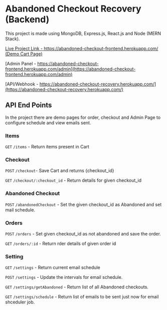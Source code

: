 # Abandoned Checkout Recovery (Backend)

This project is made using MongoDB, Express.js, React.js and Node (MERN Stack). 

[Live Project Link - https://abandoned-checkout-frontend.herokuapp.com/ (Demo Cart Page)](https://abandoned-checkout-frontend.herokuapp.com)

[Admin Panel - https://abandoned-checkout-frontend.herokuapp.com/admin](https://abandoned-checkout-frontend.herokuapp.com/admin)

[API/Webhook - https://abandoned-checkout-recovery.herokuapp.com/](https://abandoned-checkout-recovery.herokuapp.com/)

## API End Points

In the project there are demo pages for order, checkout and Admin Page to configure schedule and view emails sent.

### Items

`GET` `/items` -  Return items present in Cart

### Checkout

`POST` `/checkout`- Save Cart and returns {checkout_id}

`GET` `/checkout/:checkout_id` - Return details for given checkout_id

### Abandoned Checkout

`POST` `/abandonedCheckout`  -  Set the given checkout_id as Abandoned and set mail schedule.

### Orders

`POST` `/orders`  -  Set given checkout_id as not abandoned and save the order.

`GET` `/orders/:id` -  Return rder details of given order id

### Setting

`GET` `/settings`  -  Return current email schedule

`POST` `/settings`  -  Update the intervals for email schedule.

`GET` `/settings/getAbandoned`  -  Return list of all Abandoned checkouts.

`GET` `/settings/schedule`  -  Return list of emails to be sent just now for email shceduler job. 
